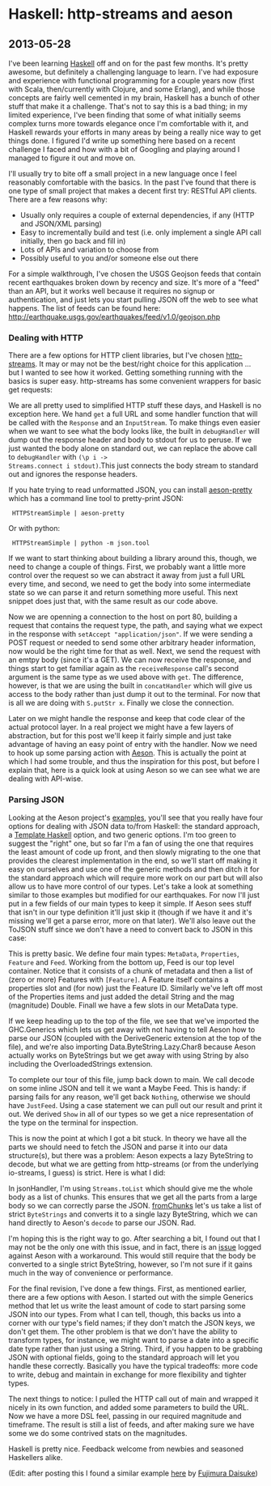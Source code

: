 # Haskell: http-streams and aeson

## 2013-05-28

I've been learning [Haskell](http://haskell.org) off and on for the
past few months. It's pretty awesome, but definitely a challenging
language to learn. I've had exposure and experience with functional
programming for a couple years now (first with Scala, then/currently
with Clojure, and some Erlang), and while those concepts are fairly
well cemented in my brain, Haskell has a bunch of other stuff that
make it a challenge. That's not to say this is a bad thing; in my
limited experience, I've been finding that some of what initially
seems complex turns more towards elegance once I'm comfortable with
it, and Haskell rewards your efforts in many areas by being a really
nice way to get things done. I figured I'd write up something here
based on a recent challenge I faced and how with a bit of Googling and
playing around I managed to figure it out and move on.

I'll usually try to bite off a small project in a new language once I
feel reasonably comfortable with the basics. In the past I've found
that there is one type of small project that makes a decent first try:
RESTful API clients. There are a few reasons why:

* Usually only requires a couple of external dependencies, if any (HTTP and JSON/XML parsing)
* Easy to incrementally build and test (i.e. only implement a single API call initially, then go back and fill in)
* Lots of APIs and variation to choose from
* Possibly useful to you and/or someone else out there

For a simple walkthrough, I've chosen the USGS Geojson feeds that
contain recent earthquakes broken down by recency and size. It's more
of a "feed" than an API, but it works well because it requires no
signup or authentication, and just lets you start pulling JSON off the
web to see what happens. The list of feeds can be found here:
<http://earthquake.usgs.gov/earthquakes/feed/v1.0/geojson.php>

### Dealing with HTTP

There are a few options for HTTP client libraries, but I've chosen
[http-streams](http://hackage.haskell.org/packages/archive/http-streams/0.6.0.1/doc/html/Network-Http-Client.html).
It may or may not be the best/right choice for this application ... but I
wanted to see how it worked. Getting something running with the basics is super easy. http-streams has some convenient wrappers for basic get requests:

<script src="https://gist.github.com/joshrotenberg/5666409.js?file=HTTPStreamsSimple.hs"> </script>

We are all pretty used to simplified HTTP stuff these days, and
Haskell is no exception here. We hand <code>get</code> a full URL and
some handler function that will be called with the
<code>Response</code> and an <code>InputStream</code>. To make things
even easier when we want to see what the body looks like, the built in
<code>debugHandler</code> will dump out the response header and body
to stdout for us to peruse. If we just wanted the body alone on
standard out, we can replace the above call to
<code>debugHandler</code> with <code>(\p i -> Streams.connect i stdout)</code>.This just connects the body stream to standard out and
ignores the response headers.

If you hate trying to read unformatted JSON, you can install
[aeson-pretty](http://hackage.haskell.org/package/aeson-pretty) which
has a command line tool to pretty-print JSON:

<code> HTTPStreamSimple | aeson-pretty </code>

Or with python: 

<code> HTTPStreamSimple | python -m json.tool </code>

If we want to start thinking about building a library around this,
though, we need to change a couple of things. First, we probably want
a little more control over the request so we can abstract it away from
just a full URL every time, and second, we need to get the body into
some intermediate state so we can parse it and return something more
useful. This next snippet does just that, with the same result as our code above.

<script src="https://gist.github.com/joshrotenberg/5666409.js?file=HTTPStreams.hs"> </script>

Now we are openning a connection to the host on port 80, building a
request that contains the request type, the path, and saying what we
expect in the response with <code>setAccept
"application/json"</code>. If we were sending a POST request or needed
to send some other arbitrary header information, now would be the
right time for that as well. Next, we send the request with an emtpy
body (since it's a GET). We can now receive the response, and things
start to get familiar again as the <code>receiveResponse</code> call's
second argument is the same type as we used above with
<code>get</code>. The difference, however, is that we are using the
built in <code>concatHandler</code> which will give us access to the
body rather than just dump it out to the terminal. For now
that is all we are doing with <code>S.putStr x</code>. Finally we close the connection.

Later on we might handle the
response and keep that code clear of the actual protocol
layer. In a real project we might have a few layers of
abstraction, but for this post we'll keep it fairly simple and just
take advantage of having an easy point of entry with the handler. Now
we need to hook up some parsing action with
[Aeson](http://hackage.haskell.org/package/aeson). This is actually
the point at which I had some trouble, and thus the inspiration for
this post, but before I explain that, here is a quick look at using
Aeson so we can see what we are dealing with API-wise.

### Parsing JSON

Looking at the Aeson project's
[examples](https://github.com/bos/aeson/tree/master/examples), you'll
see that you really have four options for dealing with JSON data
to/from Haskell: the standard approach, a [Template
Haskell](http://www.haskell.org/haskellwiki/Template_Haskell) option,
and two generic options. I'm too green to suggest the "right" one, but
so far I'm a fan of using the one that requires the least amount of
code up front, and then slowly migrating to the one that provides the
clearest implementation in the end, so we'll start off making it easy
on ourselves and use one of the generic methods and then ditch it for
the standard approach which will require more work on our part but
will also allow us to have more control of our types. Let's take a
look at something similar to those examples but modified for our
earthquakes. For now I'll just put in a few fields of our main
types to keep it simple. If Aeson sees stuff that isn't in our type
definition it'll just skip it (though if we have it and it's missing
we'll get a parse error, more on that later). We'll also leave out the
ToJSON stuff since we don't have a need to convert back to JSON in
this case:

<script src="https://gist.github.com/joshrotenberg/5666409.js?file=AesonSimple.hs"> </script>

This is pretty basic. We define four main types: <code>MetaData</code>, <code>Properties</code>,
<code>Feature</code> and <code>Feed</code>. Working from the bottom up, Feed is our top level
container. Notice that it consists of a chunk of metadata and then a
list of (zero or more) Features with <code>[Feature]</code>. A Feature
itself contains a properties slot and (for now) just the Feature
ID. Similarly we've left off most of the Properties items and just
added the detail String and the mag (magnitude) Double. Finall we have
a few slots in our MetaData type.

If we keep heading up to the top of the file, we see that we've
imported the GHC.Generics which lets us get away with not having to
tell Aeson how to parse our JSON (coupled with the DeriveGeneric
extension at the top of the file), and we're also importing
Data.ByteString.Lazy.Char8 because Aeson actually works on ByteStrings
but we get away with using String  by also including the OverloadedStrings
extension. 

To complete our tour of this file, jump back down to main. We call
decode on some inline JSON and tell it we want a Maybe Feed. This is
handy: if parsing fails for any reason, we'll get back
<code>Nothing</code>, otherwise we should have <code>JustFeed</code>. 
Using a case statement we can pull out our result and
print it out. We derived <code>Show</code> in all of our types so we
get a nice representation of the type on the terminal for inspection.

This is now the point at which I got a bit stuck. In theory we have all the
parts we should need to fetch the JSON and parse it into our data
structure(s), but there was a problem: Aeson expects a lazy ByteString
to decode, but what we are getting from http-streams (or from the
underlying io-streams, I guess) is strict. Here is what I did:

<script src="https://gist.github.com/joshrotenberg/5666409.js?file=HTTPStreamsAeson.hs"> </script>

In jsonHandler, I'm using <code>Streams.toList</code> which should
give me the whole body as a list of chunks. This ensures that we get
all the parts from a large body so we can correctly parse the
JSON. [fromChunks](http://hackage.haskell.org/packages/archive/bytestring/0.9.1.5/doc/html/Data-ByteString-Lazy.html#v:fromChunks)
let's us take a list of strict <code>ByteStrings</code> and converts
it to a single lazy ByteString, which we can hand directly to Aeson's
<code>decode</code> to parse our JSON. Rad.

I'm hoping this is the right way to go. After searching a bit, I
found out that I may not be the only one with this issue, and in fact,
there is an [issue](https://github.com/bos/aeson/issues/99) logged
against Aeson with a workaround. This would still require that the
body be converted to a single strict ByteString, however, so I'm not
sure if it gains much in the way of convenience or performance.

For the final revision, I've done a few things. First, as mentioned
earlier, there are a few options with Aeson. I started out with the
simple Generics method that let us write the least amount of code to
start parsing some JSON into our types. From what I can tell, though,
this backs us into a corner with our type's field names; if they don't
match the JSON keys, we don't get them. The other problem is that we
don't have the ability to transform types, for instance, we might want
to parse a date into a specific date type rather than just using a
String. Third, if you happen to be grabbing JSON with optional fields,
going to the standard approach will let you handle these
correctly. Basically you have the typical tradeoffs: more code to
write, debug and maintain in exchange for more flexibility and tighter
types.

<script src="https://gist.github.com/joshrotenberg/5666409.js?file=HTTPStreamsAeson2.hs"> </script>

The next things to notice: I pulled the HTTP call out of main and
wrapped it nicely in its own function, and added some parameters to
build the URL. Now we have a more DSL feel, passing in our required
magnitude and timeframe. The result is still a list of feeds, and
after making sure we have some we do some contrived stats on the
magnitudes.

Haskell is pretty nice. Feedback welcome from newbies and seasoned Haskellers alike.


(Edit: after posting this I found a similar example [here](https://gist.github.com/fujimura/5388019) by [Fujimura Daisuke](http://fujimuradaisuke.com/))
